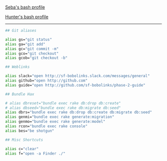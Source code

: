 [Seba's bash profile](https://gist.github.com/sebabelmar/5efd9c4b2cc8a3879a5ceadc8afb7194#file--gitconfig)

[Hunter's bash profile](https://gist.github.com/bootcoder/725b6529f471d612524e)

----

```bash
## Git aliases

alias gs="git status"
alias ga="git add"
alias gc="git commit -m"
alias gco="git checkout"
alias gcob="git checkout -b"

## Weblinks

alias slack="open http://sf-bobolinks.slack.com/messages/general"
alias github="open http://github.com"
alias guide="open http://github.com/sf-bobolinks/phase-2-guide"

## Bundle Hax

# alias dbreset="bundle exec rake db:drop db:create"
# alias dbseed="bundle exec rake db:migrate db:seed"
alias dbrs="bundle exec rake db:drop db:create db:migrate db:seed"
alias genmi="bundle exec rake generate:migration"
alias genmo="bundle exec rake generate:model"
alias rcon="bundle exec rake console"
alias bes="be shotgun"

## Misc Shortcuts

alias c="clear"
alias f="open -a Finder ./"
```

